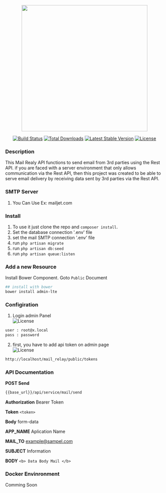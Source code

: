 <p align="center"><img src="https://res.cloudinary.com/dtfbvvkyp/image/upload/v1566331377/laravel-logolockup-cmyk-red.svg" width="400"></p>

<p align="center">
<a href="https://travis-ci.org/laravel/framework"><img src="https://travis-ci.org/laravel/framework.svg" alt="Build Status"></a>
<a href="https://packagist.org/packages/laravel/framework"><img src="https://poser.pugx.org/laravel/framework/d/total.svg" alt="Total Downloads"></a>
<a href="https://packagist.org/packages/laravel/framework"><img src="https://poser.pugx.org/laravel/framework/v/stable.svg" alt="Latest Stable Version"></a>
<a href="https://packagist.org/packages/laravel/framework"><img src="https://poser.pugx.org/laravel/framework/license.svg" alt="License"></a>
</p>

### Description
This Mail Realy API functions to send email from 3rd parties using the Rest API. if you are faced with a server environment that only allows communication via the Rest API, then this project was created to be able to serve email delivery by receiving data sent by 3rd parties via the Rest API.

### SMTP Server
1. You Can Use Ex: mailjet.com

### Install
1. To use it just clone the repo and `composer install`.
2. Set the database connection '.env' file 
3. set the mail SMTP connection '.env' file
4. run `php artisan migrate`
5. run `php artisan db:seed`
6. run `php artisan queue:listen`

### Add a new Resource
Install Bower Component. Goto `Public` Document
```bash
## install with bower
bower install admin-lte
```

### Configiration
1. Login admin Panel
<br><img src="https://i.ibb.co/kD3B3sw/login.png" alt="License">

```bash
user : root@x.local
pass : password
```
2. first, you have to add api token on admin page
<br><img src="https://i.ibb.co/Y2sFmm6/token.png" alt="License">

```bash
http://localhost/mail_relay/public/tokens

```
### API Documentation
<b>POST Send</b>
```bash
{{base_url}}/api/service/mail/send
```
<b>Authorization</b> Bearer Token

<b>Token</b> `<token>`

<b>Body</b> form-data

<b>APP_NAME</b> Aplication Name

<b>MAIL_TO</b> example@sampel.com

<b>SUBJECT</b> Information

<b>BODY</b> `<b> Data Body Mail </b>`

### Docker Envinronment
Comming Soon

